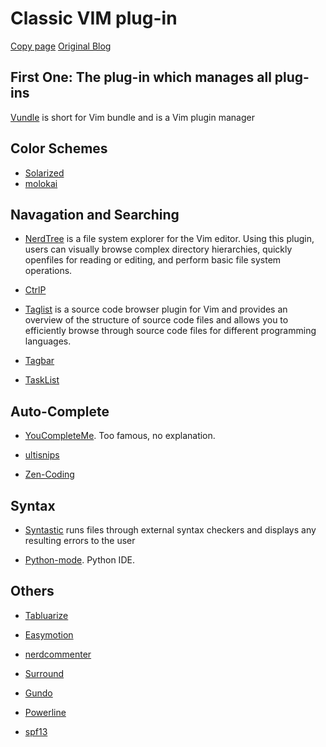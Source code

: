 Classic VIM plug-in 
===

[Copy page](https://blog.csdn.net/mergerly/article/details/51671890) 
[Original Blog](ju.outofmemory.cn/entry/79671) 

First One: The plug-in which manages all plug-ins
---
[Vundle](https://github.com/VundleVim/Vundle.vim) is short for Vim bundle and is a Vim plugin manager

Color Schemes
---
*  [Solarized](https://github.com/altercation/solarized)
*  [molokai](https://github.com/tomasr/molokai)

Navagation and Searching
---

* [NerdTree](https://github.com/scrooloose/nerdtree) is a file system explorer for the Vim editor. Using this plugin, users can visually browse complex directory
hierarchies, quickly openfiles for reading or editing, and perform basic file system operations.

* [CtrlP](https://github.com/kien/ctrlp.vim)

* [Taglist](https://github.com/vim-scripts/taglist.vim) is a source code browser plugin for Vim and provides an overview of the structure of source code files and 
allows you to efficiently browse through source code files for different programming languages.

* [Tagbar](https://github.com/majutsushi/tagbar)

* [TaskList](https://github.com/vim-scripts/TaskList.vim)

Auto-Complete
---

* [YouCompleteMe](https://github.com/Valloric/YouCompleteMe). Too famous, no explanation.

* [ultisnips](https://github.com/SirVer/ultisnips)

* [Zen-Coding](https://github.com/mattn/emmet-vim)

Syntax
---

* [Syntastic](https://github.com/vim-syntastic/syntastic) runs files through external syntax checkers and displays any resulting errors to the user

* [Python-mode](https://github.com/python-mode/python-mode). Python IDE.

Others
---
* [Tabluarize](https://github.com/godlygeek/tabular)

* [Easymotion](https://github.com/easymotion/vim-easymotion)

* [nerdcommenter](https://github.com/scrooloose/nerdcommenter)

* [Surround](https://github.com/tpope/vim-surround)

* [Gundo](https://github.com/sjl/gundo.vim)

* [Powerline](https://github.com/Lokaltog/vim-powerline)

* [spf13](https://github.com/spf13/spf13-vim)


